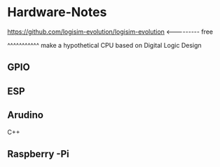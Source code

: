 # Hardware-Notes

https://github.com/logisim-evolution/logisim-evolution <--------- free

^^^^^^^^^^^ make a hypothetical CPU based on Digital Logic Design

## GPIO

## ESP

## Arudino

C++

## Raspberry -Pi
